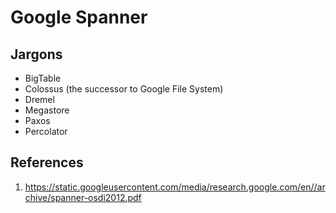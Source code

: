 # Google Spanner

## Jargons
- BigTable
- Colossus (the successor to Google File System)
- Dremel
- Megastore
- Paxos
- Percolator


## References
1. https://static.googleusercontent.com/media/research.google.com/en//archive/spanner-osdi2012.pdf